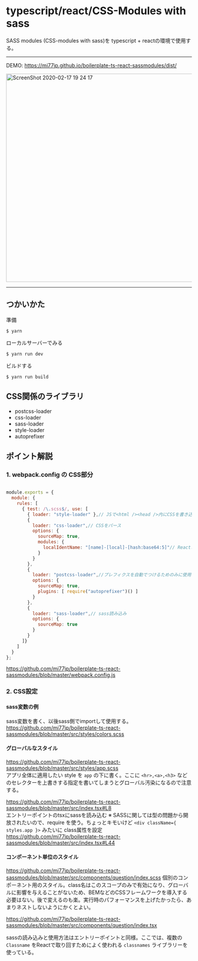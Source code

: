 # typescript/react/CSS-Modules with sass

SASS modules (CSS-modules with sass)を typescript + reactの環境で使用する。

***
DEMO: <https://mi77jp.github.io/boilerplate-ts-react-sassmodules/dist/>

<img width="563" alt="ScreenShot 2020-02-17 19 24 17" src="https://user-images.githubusercontent.com/1215350/74645361-1c139100-51bb-11ea-9558-ffbc07ae5c60.png">

***

## つかいかた

準備
```
$ yarn
```

ローカルサーバーでみる
```
$ yarn run dev
```

ビルドする
```
$ yarn run build
```

## CSS関係のライブラリ

- postcss-loader
- css-loader
- sass-loader
- style-loader
- autoprefixer

## ポイント解説

### 1. webpack.config の CSS部分

```javascript

module.exports = {
  module: {
    rules: [
      { test: /\.scss$/, use: [
        { loader: "style-loader" },// JSで<html /><head />内にCSSを書き込む
        {
          loader: "css-loader",// CSSをパース
          options: {
            sourceMap: true,
            modules: {
              localIdentName: "[name]-[local]-[hash:base64:5]"// Reactコンポーネントにくっつける ClassNamesの名前を [sassファイル名]-[sass内のclass名]-[5桁のランダムハッシュ値] に:
            }
          }
        },
        {
          loader: "postcss-loader",//プレフィクスを自動でつけるためのみに使用
          options: {
            sourceMap: true,
            plugins: [ require("autoprefixer")() ]
          }
        },
        {
          loader: "sass-loader",// sass読み込み
          options: {
            sourceMap: true
          }
        }
      ]}
    ]
  }
};

```
<https://github.com/mi77jp/boilerplate-ts-react-sassmodules/blob/master/webpack.config.js>

### 2. CSS設定

#### sass変数の例
sass変数を書く、以後sass側でimportして使用する。
<https://github.com/mi77jp/boilerplate-ts-react-sassmodules/blob/master/src/styles/colors.scss>

#### グローバルなスタイル

<https://github.com/mi77jp/boilerplate-ts-react-sassmodules/blob/master/src/styles/app.scss>   
アプリ全体に適用したい style を `app` の下に書く。ここに `<hr>,<a>,<h3>` などのセレクターを上書きする指定を書いてしまうとグローバル汚染になるので注意する。

<https://github.com/mi77jp/boilerplate-ts-react-sassmodules/blob/master/src/index.tsx#L8>  
エントリーポイントのtsxにsassを読み込む
※ SASSに関しては型の問題から開放されたいので、require を使う。ちょっとキモいけど
 `<div className={ styles.app }>` みたいに class属性を設定
<https://github.com/mi77jp/boilerplate-ts-react-sassmodules/blob/master/src/index.tsx#L44>

#### コンポーネント単位のスタイル

<https://github.com/mi77jp/boilerplate-ts-react-sassmodules/blob/master/src/components/question/index.scss>
個別のコンポーネント用のスタイル。class名はこのスコープのみで有効になり、グローバルに影響を与えることがないため、BEMなどのCSSフレームワークを導入する必要はない。後で変えるのも楽。実行時のパフォーマンスを上げたかったら、あまりネストしないようにかくとよい。

<https://github.com/mi77jp/boilerplate-ts-react-sassmodules/blob/master/src/components/question/index.tsx>

sassの読み込みと使用方法はエントリーポイントと同様。ここでは、複数の `Classname` をReactで取り回すためによく使われる `classnames` ライブラリーを使っている。
